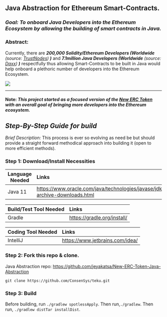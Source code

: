## Java Abstraction for Ethereum Smart-Contracts.

### *Goal: To onboard Java Developers into the Ethereum Ecosystem by allowing the building of smart contracts in Java.*

### Abstract:

Currently, there are ***200,000 Solidity/Ethereum Developers (Worldwide*** *(source: [TrustNodes](https://www.trustnodes.com/2018/07/22/ethereums-ecosystem-estimated-200000-developers-truffle-seeing-80000-downloads-month))* ***)*** and ***7.1million Java Developers (Worldwide*** *(source: [Daxx](https://www.daxx.com/blog/development-trends/number-software-developers-world#:~:text=According%20to%20SlashData%2C%20the%20number,%2C6%20million%20(source)))* ***)*** respectfully thus allowing Smart-Contracts to be built in Java would help onboard a plethoric number of developers into the Ethereum Ecosystem.

![](https://imgur.com/jjooSpr.jpg)

----------------------------------------------------

#### Note: *This project started as a focused version of the [New ERC Token](https://github.com/jeyakatsa/New-ERC-Token) with an overall goal of bringing more developers into the Ethereum ecosystem.*

## *Step-By-Step Guide for build*

*Brief Description:* This process is ever so evolving as need be but should provide a straight forward methodical approach into building it (open to more efficient methods).

### Step 1: Download/Install Necessities

| Language Needed   | Links                   |
| ------------------|:----------------------- |
| Java 11           | https://www.oracle.com/java/technologies/javase/jdk11-archive-downloads.html |

| Build/Test Tool Needed   | Links                   |
| -------------------------|:----------------------- |
| Gradle             | https://gradle.org/install/ |

| Coding Tool Needed   | Links                   |
| -----------------------|:----------------------- |
| IntelliJ         | https://www.jetbrains.com/idea/ |

### Step 2: Fork this repo & clone.

Java Abstraction repo: https://github.com/jeyakatsa/New-ERC-Token-Java-Abstraction

```shell script
git clone https://github.com/ConsenSys/teku.git
```

### Step 3: Build

Before building, run `./gradlew spotlessApply`. Then run,`./gradlew`. Then run, `./gradlew distTar installDist`.




